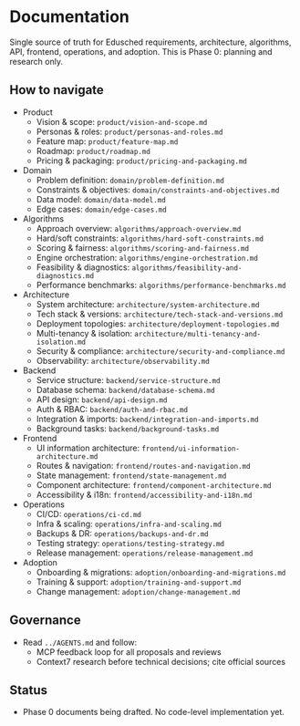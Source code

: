 # Documentation

Single source of truth for Edusched requirements, architecture, algorithms, API, frontend, operations, and adoption. This is Phase 0: planning and research only.

## How to navigate

- Product
  - Vision & scope: `product/vision-and-scope.md`
  - Personas & roles: `product/personas-and-roles.md`
  - Feature map: `product/feature-map.md`
  - Roadmap: `product/roadmap.md`
  - Pricing & packaging: `product/pricing-and-packaging.md`
- Domain
  - Problem definition: `domain/problem-definition.md`
  - Constraints & objectives: `domain/constraints-and-objectives.md`
  - Data model: `domain/data-model.md`
  - Edge cases: `domain/edge-cases.md`
- Algorithms
  - Approach overview: `algorithms/approach-overview.md`
  - Hard/soft constraints: `algorithms/hard-soft-constraints.md`
  - Scoring & fairness: `algorithms/scoring-and-fairness.md`
  - Engine orchestration: `algorithms/engine-orchestration.md`
  - Feasibility & diagnostics: `algorithms/feasibility-and-diagnostics.md`
  - Performance benchmarks: `algorithms/performance-benchmarks.md`
- Architecture
  - System architecture: `architecture/system-architecture.md`
  - Tech stack & versions: `architecture/tech-stack-and-versions.md`
  - Deployment topologies: `architecture/deployment-topologies.md`
  - Multi-tenancy & isolation: `architecture/multi-tenancy-and-isolation.md`
  - Security & compliance: `architecture/security-and-compliance.md`
  - Observability: `architecture/observability.md`
- Backend
  - Service structure: `backend/service-structure.md`
  - Database schema: `backend/database-schema.md`
  - API design: `backend/api-design.md`
  - Auth & RBAC: `backend/auth-and-rbac.md`
  - Integration & imports: `backend/integration-and-imports.md`
  - Background tasks: `backend/background-tasks.md`
- Frontend
  - UI information architecture: `frontend/ui-information-architecture.md`
  - Routes & navigation: `frontend/routes-and-navigation.md`
  - State management: `frontend/state-management.md`
  - Component architecture: `frontend/component-architecture.md`
  - Accessibility & i18n: `frontend/accessibility-and-i18n.md`
- Operations
  - CI/CD: `operations/ci-cd.md`
  - Infra & scaling: `operations/infra-and-scaling.md`
  - Backups & DR: `operations/backups-and-dr.md`
  - Testing strategy: `operations/testing-strategy.md`
  - Release management: `operations/release-management.md`
- Adoption
  - Onboarding & migrations: `adoption/onboarding-and-migrations.md`
  - Training & support: `adoption/training-and-support.md`
  - Change management: `adoption/change-management.md`

## Governance

- Read `../AGENTS.md` and follow:
  - MCP feedback loop for all proposals and reviews
  - Context7 research before technical decisions; cite official sources

## Status

- Phase 0 documents being drafted. No code-level implementation yet.
